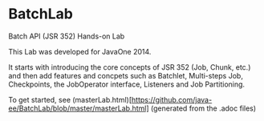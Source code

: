 # BatchLab
Batch API (JSR 352) Hands-on Lab

This Lab was developed for JavaOne 2014.

It starts with introducing the core concepts of JSR 352 (Job, Chunk, etc.) and then add features and concpets such as Batchlet, Multi-steps Job, Checkpoints, the JobOperator interface, Listeners and Job Partitioning.

To get started, see (masterLab.html)[https://github.com/java-ee/BatchLab/blob/master/masterLab.html] (generated from the .adoc files)
